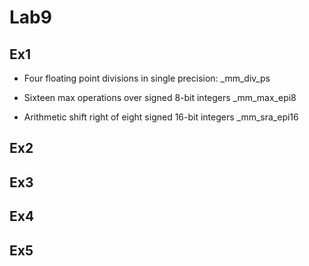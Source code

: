 # Lab9

## Ex1

- Four floating point divisions in single precision:
    _mm_div_ps

- Sixteen max operations over signed 8-bit integers
    _mm_max_epi8

- Arithmetic shift right of eight signed 16-bit integers
    _mm_sra_epi16

## Ex2

## Ex3

## Ex4

## Ex5
